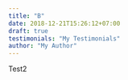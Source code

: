 ```yaml
---
title: "B"
date: 2018-12-21T15:26:12+07:00
draft: true
testimonials: "My Testimonials"
author: "My Author"
---
```

Test2
